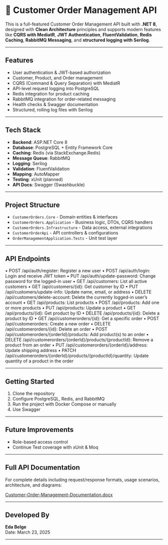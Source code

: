 # 🧾 Customer Order Management API

This is a full-featured Customer Order Management API built with **.NET 8**, designed with **Clean Architecture** principles and supports modern features like **CQRS with MediatR**, **JWT Authentication**, **FluentValidation**, **Redis Caching**, **RabbitMQ Messaging**, and **structured logging with Serilog**.

---

## Features

- User authentication & JWT-based authorization
- Customer, Product, and Order management
- CQRS (Command & Query Separation) with MediatR
- API-level request logging into PostgreSQL
- Redis integration for product caching
- RabbitMQ integration for order-related messaging
- Health checks & Swagger documentation
- Structured, rolling log files with Serilog

---

## Tech Stack

- **Backend**: ASP.NET Core 8
- **Database**: PostgreSQL + Entity Framework Core
- **Caching**: Redis (via StackExchange.Redis)
- **Message Queue**: RabbitMQ
- **Logging**: Serilog
- **Validation**: FluentValidation
- **Mapping**: AutoMapper
- **Testing**: xUnit (planned)
- **API Docs**: Swagger (Swashbuckle)

---

## Project Structure

- `CustomerOrders.Core` - Domain entities & interfaces
- `CustomerOrders.Application` - Business logic, DTOs, CQRS handlers
- `CustomerOrders.Infrastructure` - Data access, external integrations
- `CustomerOrderApi` - API controllers & configurations
- `OrderManagementApplication.Tests` - Unit test layer

---

## API Endpoints

•	POST /api/auth/register: Register a new user
•	POST /api/auth/login: Login and receive JWT token
•	PUT /api/auth/update-password: Change password for the logged-in user
•	GET /api/customers: List all active customers
•	GET /api/customers/{id}: Get customer by ID
•	PUT /api/customers/update-info: Update name, email, or address
•	DELETE /api/customers/delete-account: Delete the currently logged-in user’s account
•	GET /api/products: List products
•	POST /api/products: Add one or more products
•	PUT /api/products: Update a product
•	GET /api/products/{id}: Get product by ID
•	DELETE /api/products/{id}: Delete a product by ID
•	GET /api/customerorders/{id}: Get a specific order
•	POST /api/customerorders: Create a new order
•	DELETE /api/customerorders/{id}: Delete an order
•	POST /api/customerorders/{orderId}/products: Add product(s) to an order
•	DELETE /api/customerorders/{orderId}/products/{productId}: Remove a product from an order
•	PUT /api/customerorders/{orderId}/address: Update shipping address
•	PATCH /api/customerorders/{orderId}/products/{productId}/quantity: Update quantity of a product in the order

---

## Getting Started

1. Clone the repository
2. Configure PostgreSQL, Redis, and RabbitMQ
3. Run the project with Docker Compose or manually
4. Use Swagger 

---

## Future Improvements

- Role-based access control
- Continue Test coverage with xUnit & Moq

---

## Full API Documentation

For complete details including request/response formats, usage scenarios, architecture, and diagrams:

[Customer-Order-Management-Documentation.docx](https://github.com/user-attachments/files/19411228/Customer-Order-Management-Documentation.docx)

---

## Developed By

**Eda Belge**  
Date: March 23, 2025

---

